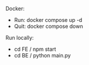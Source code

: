 Docker:  
* Run: docker compose up -d
* Quit: docker compose down  

Run locally:
* cd FE / npm start
* cd BE / python main.py
